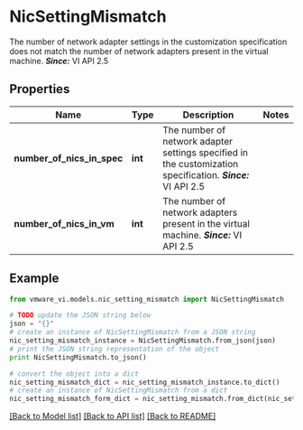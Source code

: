 # NicSettingMismatch

The number of network adapter settings in the customization specification does not match the number of network adapters present in the virtual machine.  ***Since:*** VI API 2.5 

## Properties
Name | Type | Description | Notes
------------ | ------------- | ------------- | -------------
**number_of_nics_in_spec** | **int** | The number of network adapter settings specified in the customization specification.  ***Since:*** VI API 2.5  | 
**number_of_nics_in_vm** | **int** | The number of network adapters present in the virtual machine.  ***Since:*** VI API 2.5  | 

## Example

```python
from vmware_vi.models.nic_setting_mismatch import NicSettingMismatch

# TODO update the JSON string below
json = "{}"
# create an instance of NicSettingMismatch from a JSON string
nic_setting_mismatch_instance = NicSettingMismatch.from_json(json)
# print the JSON string representation of the object
print NicSettingMismatch.to_json()

# convert the object into a dict
nic_setting_mismatch_dict = nic_setting_mismatch_instance.to_dict()
# create an instance of NicSettingMismatch from a dict
nic_setting_mismatch_form_dict = nic_setting_mismatch.from_dict(nic_setting_mismatch_dict)
```
[[Back to Model list]](../README.md#documentation-for-models) [[Back to API list]](../README.md#documentation-for-api-endpoints) [[Back to README]](../README.md)


